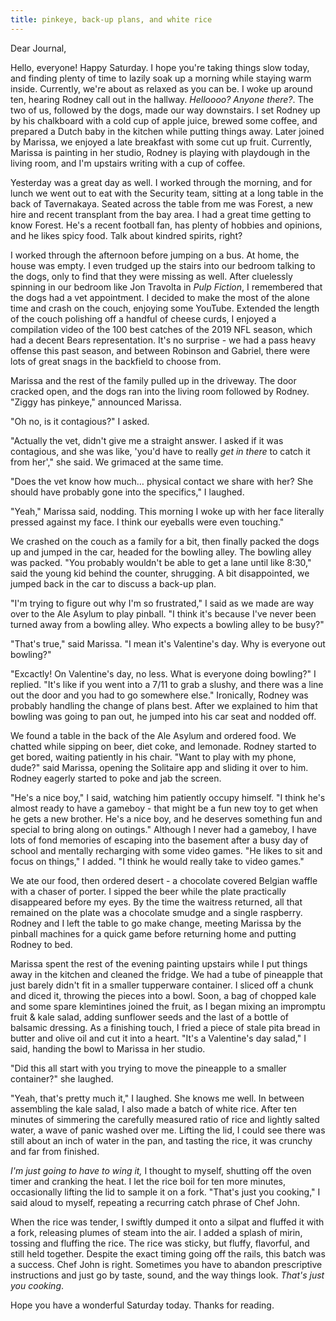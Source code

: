 ```yaml
---
title: pinkeye, back-up plans, and white rice
---
```


Dear Journal,

Hello, everyone! Happy Saturday. I hope you're taking things slow today,
and finding plenty of time to lazily soak up a morning while staying
warm inside. Currently, we're about as relaxed as you can be. I woke up
around ten, hearing Rodney call out in the hallway. *Helloooo? Anyone
there?*. The two of us, followed by the dogs, made our way downstairs. I
set Rodney up by his chalkboard with a cold cup of apple juice, brewed
some coffee, and prepared a Dutch baby in the kitchen while putting
things away. Later joined by Marissa, we enjoyed a late breakfast with
some cut up fruit. Currently, Marissa is painting in her studio, Rodney
is playing with playdough in the living room, and I'm upstairs writing
with a cup of coffee.

Yesterday was a great day as well. I worked through the morning, and for
lunch we went out to eat with the Security team, sitting at a long table
in the back of Tavernakaya. Seated across the table from me was Forest,
a new hire and recent transplant from the bay area. I had a great time
getting to know Forest. He's a recent football fan, has plenty of
hobbies and opinions, and he likes spicy food. Talk about kindred
spirits, right?

I worked through the afternoon before jumping on a bus. At home, the
house was empty. I even trudged up the stairs into our bedroom talking
to the dogs, only to find that they were missing as well. After
cluelessly spinning in our bedroom like Jon Travolta in *Pulp Fiction*,
I remembered that the dogs had a vet appointment. I decided to make the
most of the alone time and crash on the couch, enjoying some YouTube.
Extended the length of the couch polishing off a handful of cheese
curds, I enjoyed a compilation video of the 100 best catches of the 2019
NFL season, which had a decent Bears representation. It's no surprise -
we had a pass heavy offense this past season, and between Robinson and
Gabriel, there were lots of great snags in the backfield to choose from.

Marissa and the rest of the family pulled up in the driveway. The door
cracked open, and the dogs ran into the living room followed by Rodney.
"Ziggy has pinkeye," announced Marissa.

"Oh no, is it contagious?" I asked.

"Actually the vet, didn't give me a straight answer. I asked if it was
contagious, and she was like, 'you'd have to really *get in there* to
catch it from her'," she said. We grimaced at the same time.

"Does the vet know how much… physical contact we share with her? She
should have probably gone into the specifics," I laughed.

"Yeah," Marissa said, nodding. This morning I woke up with her face
literally pressed against my face. I think our eyeballs were even
touching."

We crashed on the couch as a family for a bit, then finally packed the
dogs up and jumped in the car, headed for the bowling alley. The bowling
alley was packed. "You probably wouldn't be able to get a lane until
like 8:30," said the young kid behind the counter, shrugging. A bit
disappointed, we jumped back in the car to discuss a back-up plan.

"I'm trying to figure out why I'm so frustrated," I said as we made are
way over to the Ale Asylum to play pinball. "I think it's because I've
never been turned away from a bowling alley. Who expects a bowling alley
to be busy?"

"That's true," said Marissa. "I mean it's Valentine's day. Why is
everyone out bowling?"

"Excactly! On Valentine's day, no less. What is everyone doing bowling?"
I replied. "It's like if you went into a 7/11 to grab a slushy, and
there was a line out the door and you had to go somewhere else."
Ironically, Rodney was probably handling the change of plans best. After
we explained to him that bowling was going to pan out, he jumped into
his car seat and nodded off.

We found a table in the back of the Ale Asylum and ordered food. We
chatted while sipping on beer, diet coke, and lemonade. Rodney started
to get bored, waiting patiently in his chair. "Want to play with my
phone, dude?" said Marissa, opening the Solitaire app and sliding it
over to him. Rodney eagerly started to poke and jab the screen.

"He's a nice boy," I said, watching him patiently occupy himself. "I
think he's almost ready to have a gameboy - that might be a fun new toy
to get when he gets a new brother. He's a nice boy, and he deserves
something fun and special to bring along on outings." Although I never
had a gameboy, I have lots of fond memories of escaping into the
basement after a busy day of school and mentally recharging with some
video games. "He likes to sit and focus on things," I added. "I think he
would really take to video games."

We ate our food, then ordered desert - a chocolate covered Belgian
waffle with a chaser of porter. I sipped the beer while the plate
practically disappeared before my eyes. By the time the waitress
returned, all that remained on the plate was a chocolate smudge and a
single raspberry. Rodney and I left the table to go make change, meeting
Marissa by the pinball machines for a quick game before returning home
and putting Rodney to bed.

Marissa spent the rest of the evening painting upstairs while I put
things away in the kitchen and cleaned the fridge. We had a tube of
pineapple that just barely didn't fit in a smaller tupperware container.
I sliced off a chunk and diced it, throwing the pieces into a bowl.
Soon, a bag of chopped kale and some spare klemintines joined the fruit,
as I began mixing an impromptu fruit & kale salad, adding sunflower
seeds and the last of a bottle of balsamic dressing. As a finishing
touch, I fried a piece of stale pita bread in butter and olive oil and
cut it into a heart. "It's a Valentine's day salad," I said, handing the
bowl to Marissa in her studio.

"Did this all start with you trying to move the pineapple to a smaller
container?" she laughed.

"Yeah, that's pretty much it," I laughed. She knows me well. In between
assembling the kale salad, I also made a batch of white rice. After ten
minutes of simmering the carefully measured ratio of rice and lightly
salted water, a wave of panic washed over me. Lifting the lid, I could
see there was still about an inch of water in the pan, and tasting the
rice, it was crunchy and far from finished.

*I'm just going to have to wing it,* I thought to myself, shutting off
the oven timer and cranking the heat. I let the rice boil for ten more
minutes, occasionally lifting the lid to sample it on a fork. "That's
just you cooking," I said aloud to myself, repeating a recurring catch
phrase of Chef John.

When the rice was tender, I swiftly dumped it onto a silpat and fluffed
it with a fork, releasing plumes of steam into the air. I added a splash
of mirin, tossing and fluffing the rice. The rice was sticky, but
fluffy, flavorful, and still held together. Despite the exact timing
going off the rails, this batch was a success. Chef John is right.
Sometimes you have to abandon prescriptive instructions and just go by
taste, sound, and the way things look. *That's just you cooking*.

Hope you have a wonderful Saturday today. Thanks for reading.

